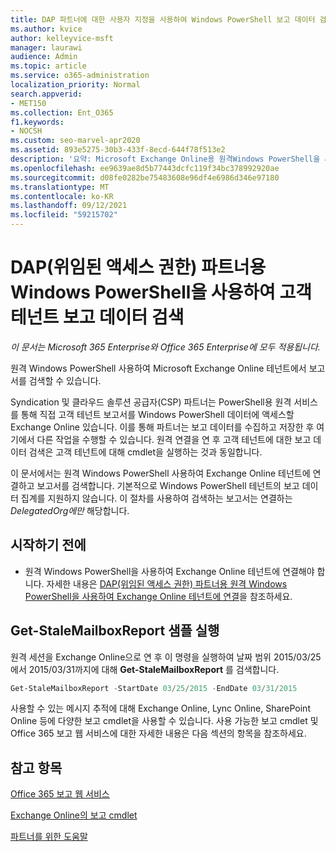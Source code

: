 ```yaml
---
title: DAP 파트너에 대한 사용자 지정을 사용하여 Windows PowerShell 보고 데이터 검색
ms.author: kvice
author: kelleyvice-msft
manager: laurawi
audience: Admin
ms.topic: article
ms.service: o365-administration
localization_priority: Normal
search.appverid:
- MET150
ms.collection: Ent_O365
f1.keywords:
- NOCSH
ms.custom: seo-marvel-apr2020
ms.assetid: 893e5275-30b3-433f-8ecd-644f78f513e2
description: '요약: Microsoft Exchange Online용 원격Windows PowerShell을 사용하여 개별 고객 테넌트에서 보고서를 검색합니다.'
ms.openlocfilehash: ee9639ae8d5b77443dcfc119f34bc378992920ae
ms.sourcegitcommit: d08fe0282be75483608e96df4e6986d346e97180
ms.translationtype: MT
ms.contentlocale: ko-KR
ms.lasthandoff: 09/12/2021
ms.locfileid: "59215702"
---
```

# <a name="retrieve-customer-tenant-reporting-data-with-windows-powershell-for-delegated-access-permissions-dap-partners"></a>DAP(위임된 액세스 권한) 파트너용 Windows PowerShell을 사용하여 고객 테넌트 보고 데이터 검색

*이 문서는 Microsoft 365 Enterprise와 Office 365 Enterprise에 모두 적용됩니다.*

원격 Windows PowerShell 사용하여 Microsoft Exchange Online 테넌트에서 보고서를 검색할 수 있습니다.

Syndication 및 클라우드 솔루션 공급자(CSP) 파트너는 PowerShell용 원격 서비스를 통해 직접 고객 테넌트 보고서를 Windows PowerShell 데이터에 액세스할 Exchange Online 있습니다. 이를 통해 파트너는 보고 데이터를 수집하고 저장한 후 여기에서 다른 작업을 수행할 수 있습니다. 원격 연결을 연 후 고객 테넌트에 대한 보고 데이터 검색은 고객 테넌트에 대해 cmdlet을 실행하는 것과 동일합니다.

이 문서에서는 원격 Windows PowerShell 사용하여 Exchange Online 테넌트에 연결하고 보고서를 검색합니다. 기본적으로 Windows PowerShell 테넌트의 보고 데이터 집계를 지원하지 않습니다. 이 절차를 사용하여 검색하는 보고서는 연결하는  _DelegatedOrg에만_ 해당합니다.

## <a name="before-you-begin"></a>시작하기 전에

- 원격 Windows PowerShell을 사용하여 Exchange Online 테넌트에 연결해야 합니다. 자세한 내용은 [DAP(위임된 액세스 권한) 파트너용 원격 Windows PowerShell을 사용하여 Exchange Online 테넌트에 연결](/powershell/exchange/connect-to-exchange-online-powershell)을 참조하세요.

## <a name="run-the-get-stalemailboxreport-sample"></a>Get-StaleMailboxReport 샘플 실행

원격 세션을 Exchange Online으로 연 후 이 명령을 실행하여 날짜 범위 2015/03/25에서 2015/03/31까지에 대해 **Get-StaleMailboxReport** 를 검색합니다.

```powershell
Get-StaleMailboxReport -StartDate 03/25/2015 -EndDate 03/31/2015
```

사용할 수 있는 메시지 추적에 대해 Exchange Online, Lync Online, SharePoint Online 등에 다양한 보고 cmdlet을 사용할 수 있습니다. 사용 가능한 보고 cmdlet 및 Office 365 보고 웹 서비스에 대한 자세한 내용은 다음 섹션의 항목을 참조하세요.

## <a name="see-also"></a>참고 항목

[Office 365 보고 웹 서비스](/previous-versions/office/developer/o365-enterprise-developers/jj984325(v=office.15))

[Exchange Online의 보고 cmdlet](/powershell/module/exchange/get-csclientdevicedetailreport)

[파트너를 위한 도움말](https://go.microsoft.com/fwlink/p/?LinkID=533477)
